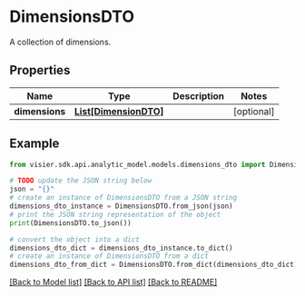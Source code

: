 # DimensionsDTO

A collection of dimensions.

## Properties

Name | Type | Description | Notes
------------ | ------------- | ------------- | -------------
**dimensions** | [**List[DimensionDTO]**](DimensionDTO.md) |  | [optional] 

## Example

```python
from visier.sdk.api.analytic_model.models.dimensions_dto import DimensionsDTO

# TODO update the JSON string below
json = "{}"
# create an instance of DimensionsDTO from a JSON string
dimensions_dto_instance = DimensionsDTO.from_json(json)
# print the JSON string representation of the object
print(DimensionsDTO.to_json())

# convert the object into a dict
dimensions_dto_dict = dimensions_dto_instance.to_dict()
# create an instance of DimensionsDTO from a dict
dimensions_dto_from_dict = DimensionsDTO.from_dict(dimensions_dto_dict)
```
[[Back to Model list]](../README.md#documentation-for-models) [[Back to API list]](../README.md#documentation-for-api-endpoints) [[Back to README]](../README.md)


